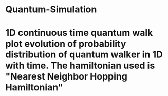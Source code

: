 # Quantum-Simulation
# 1D continuous time quantum walk plot evolution of probability distribution of quantum walker in 1D with time. The hamiltonian used is "Nearest Neighbor Hopping Hamiltonian"
